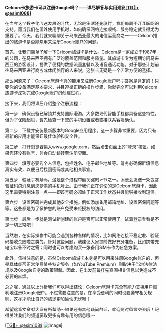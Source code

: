 **Celcom卡旅游卡可以注册Google吗？——详尽解答与实用建议[[TG💪+ @esim1088](https://t.me/s/esim1088)]**

在当今这个数字化飞速发展的时代，无论是生活还是旅行，我们都离不开互联网的支持。而当我们在国外使用手机时，如何确保网络连接顺畅、服务稳定就显得尤为重要了。今天，我们就来聊聊关于马来西亚最大的电信运营商之一——Celcom推出的旅游卡是否能够用来注册Google账户的问题。

首先，让我们简单了解一下Celcom旅游卡是什么。Celcom是一家成立于1987年的公司，在马来西亚拥有广泛的覆盖范围和服务质量。其旅游卡专为短期访问马来西亚的游客设计，提供了便捷的数据流量套餐以及语音通话功能。对于那些计划前往马来西亚进行商务或休闲旅行的人来说，这张卡无疑是一个非常方便的选择。

那么问题来了：Celcom旅游卡真的能用来注册Google账户吗？答案是肯定的！只要你的设备满足基本要求，并且遵循正确的操作步骤，你就完全可以利用Celcom旅游卡成功完成Google账户的创建过程。

接下来，我们将详细介绍整个注册流程：

第一步：确保设备已解锁并支持国际漫游。大多数现代智能手机都具备这些特性，但为了保险起见，请先检查一下您的手机设置或者直接联系客服确认。

第二步：下载并安装最新版本的Google应用程序。这一步骤非常重要，因为只有最新的应用才能保证最佳体验和安全性。

第三步：打开浏览器输入www.google.com，然后点击页面上的“登录”按钮。如果您还没有账号，则会自动跳转至注册界面。

第四步：填写必要的个人信息，包括姓名、电子邮件地址等。请务必确保所填信息真实有效，以便日后找回密码或其他相关事宜。

第五步：验证手机号码。这是整个过程中最关键的环节之一。系统会发送一条包含验证码的消息到您提供的手机号上。由于我们正在讨论的是Celcom旅游卡，因此这里需要特别注意一点——即该号码必须处于正常工作状态并且能够接收到短信。

第六步：设置密码并完成其他安全措施。例如添加备用邮箱地址、设置密保问题等等。这些都是为了保护您的账户免受未经授权的访问。

第七步：最后一步就是测试新创建的账户是否可以正常使用了。试着登录看看是不是一切正常吧！

当然啦，在实际操作中可能会遇到各种各样的情况，比如网络连接不稳定啦、验证码接收失败啦之类的。针对这些问题，我建议大家提前做好充分准备，比如携带充电宝以备不时之需；同时也可以考虑购买一张备用SIM卡作为应急方案。

此外，值得注意的是，虽然Celcom旅游卡本身是可以用来注册Google账户的，但是具体能否正常使用某些特定服务（如YouTube Premium）则取决于当地法律法规以及Google自身的政策限制。因此，在出发前最好先查阅相关信息以免造成不必要的麻烦。

总之呢，通过以上分析我们可以得出结论：Celcom旅游卡完全有能力支持用户顺利地注册Google账户。不过需要注意的是，在享受便利的同时也要遵守相关规则，这样才能让自己的旅途更加愉快无忧哦！

希望这篇文章对大家有所帮助～如果还有其他疑问的话，欢迎随时留言交流哦！记得关注我们的频道获取更多有趣有用的信息哦～

[[TG💪+ @esim1088](https://t.me/s/esim1088) ![Image](https://i.postimg.cc/4NQfJmqS/Snipaste-2025-05-13-00-14-12.png)]